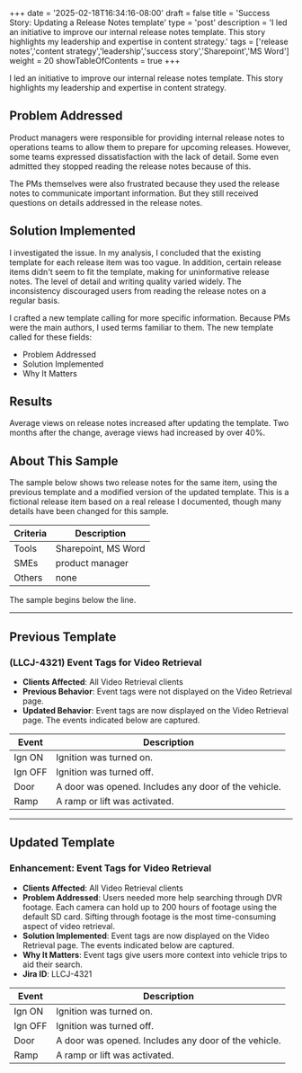 +++
date = '2025-02-18T16:34:16-08:00'
draft = false
title = 'Success Story: Updating a Release Notes template'
type = 'post'
description = 'I led an initiative to improve our internal release notes template. This story highlights my leadership and expertise in content strategy.'
tags = ['release notes','content strategy','leadership','success story','Sharepoint','MS Word']
weight = 20
showTableOfContents = true
+++

I led an initiative to improve our internal release notes template. This story highlights my leadership and expertise in content strategy.

## Problem Addressed

Product managers were responsible for providing internal release notes to operations teams to allow them to prepare for upcoming releases. However, some teams expressed dissatisfaction with the lack of detail. Some even admitted they stopped reading the release notes because of this.

The PMs themselves were also frustrated because they used the release notes to communicate important information. But they still received questions on details addressed in the release notes.

## Solution Implemented

I investigated the issue. In my analysis, I concluded that the existing template for each release item was too vague. In addition, certain release items didn't seem to fit the template, making for uninformative release notes. The level of detail and writing quality varied widely. The inconsistency discouraged users from reading the release notes on a regular basis.

I crafted a new template calling for more specific information. Because PMs were the main authors, I used terms familiar to them. The new template called for these fields:

- Problem Addressed
- Solution Implemented
- Why It Matters

## Results

Average views on release notes increased after updating the template. Two months after the change, average views had increased by over 40%.

## About This Sample

The sample below shows two release notes for the same item, using the previous template and a modified version of the updated template. This is a fictional release item based on a real release I documented, though many details have been changed for this sample.

| Criteria | Description                                                  |
|----------|--------------------------------------------------------------|
| Tools    | Sharepoint, MS Word                                          |
| SMEs     | product manager                       |
| Others   | none |

The sample begins below the line.

---

## Previous Template

### (LLCJ-4321) Event Tags for Video Retrieval

- **Clients Affected**: All Video Retrieval clients
- **Previous Behavior**: Event tags were not displayed on the Video Retrieval page.
- **Updated Behavior**: Event tags are now displayed on the Video Retrieval page. The events indicated below are captured.

| Event   | Description                                          |
|---------|------------------------------------------------------|
| Ign ON  | Ignition was turned on.                              |
| Ign OFF | Ignition was turned off.                             |
| Door    | A door was opened. Includes any door of the vehicle. |
| Ramp    | A ramp or lift was activated.                        |
	
---

## Updated Template

### Enhancement: Event Tags for Video Retrieval

- **Clients Affected**: All Video Retrieval clients
- **Problem Addressed**: Users needed more help searching through DVR footage. Each camera can hold up to 200 hours of footage using the default SD card. Sifting through footage is the most time-consuming aspect of video retrieval.
- **Solution Implemented**: Event tags are now displayed on the Video Retrieval page. The events indicated below are captured.
- **Why It Matters**: Event tags give users more context into vehicle trips to aid their search.
- **Jira ID**: LLCJ-4321

| Event   | Description                                          |
|---------|------------------------------------------------------|
| Ign ON  | Ignition was turned on.                              |
| Ign OFF | Ignition was turned off.                             |
| Door    | A door was opened. Includes any door of the vehicle. |
| Ramp    | A ramp or lift was activated.                        |